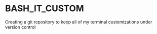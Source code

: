 # BASH_IT_CUSTOM
Creating a git repository to keep all of my terminal customizations under version control
